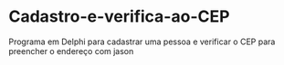 # Cadastro-e-verifica-ao-CEP
Programa em Delphi para cadastrar uma pessoa e verificar o CEP para preencher o endereço com jason
